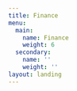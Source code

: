 ```yaml
---
title: Finance
menu:
  main:
    name: Finance
    weight: 6
  secondary:
    name: ''
    weight: ''
layout: landing
---
```



